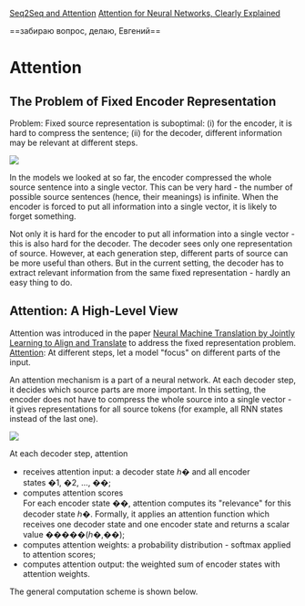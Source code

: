 [Seq2Seq and Attention](https://lena-voita.github.io/nlp_course/seq2seq_and_attention.html)
[Attention for Neural Networks, Clearly Explained](https://www.youtube.com/watch?v=PSs6nxngL6k)

==забираю вопрос, делаю, Евгений==

# Attention

## The Problem of Fixed Encoder Representation

Problem: Fixed source representation is suboptimal: (i) for the encoder, it is hard to compress the sentence; (ii) for the decoder, different information may be relevant at different steps.

![](https://lena-voita.github.io/resources/lectures/seq2seq/attention/bottleneck-min.png)

In the models we looked at so far, the encoder compressed the whole source sentence into a single vector. This can be very hard - the number of possible source sentences (hence, their meanings) is infinite. When the encoder is forced to put all information into a single vector, it is likely to forget something.

Not only it is hard for the encoder to put all information into a single vector - this is also hard for the decoder. The decoder sees only one representation of source. However, at each generation step, different parts of source can be more useful than others. But in the current setting, the decoder has to extract relevant information from the same fixed representation - hardly an easy thing to do.

## Attention: A High-Level View

Attention was introduced in the paper [Neural Machine Translation by Jointly Learning to Align and Translate](https://arxiv.org/pdf/1409.0473.pdf) to address the fixed representation problem.
[Attention](https://lena-voita.github.io/nlp_course/seq2seq_and_attention.html#:~:text=fixed%20representation%20problem.-,Attention,-%3A%20At%20different%20steps): At different steps, let a model "focus" on different parts of the input.

An attention mechanism is a part of a neural network. At each decoder step, it decides which source parts are more important. In this setting, the encoder does not have to compress the whole source into a single vector - it gives representations for all source tokens (for example, all RNN states instead of the last one).

![](https://lena-voita.github.io/resources/lectures/seq2seq/attention/general_scheme-min.png)

At each decoder step, attention

- receives attention input: a decoder state ℎ� and all encoder states �1, �2, ..., ��;
- computes attention scores  
    For each encoder state ��, attention computes its "relevance" for this decoder state ℎ�. Formally, it applies an attention function which receives one decoder state and one encoder state and returns a scalar value �����(ℎ�,��);
- computes attention weights: a probability distribution - softmax applied to attention scores;
- computes attention output: the weighted sum of encoder states with attention weights.

The general computation scheme is shown below.